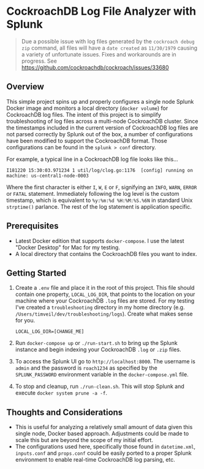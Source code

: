 # CockroachDB Log File Analyzer with Splunk

> Due a possible issue with log files generated by the `cockroach debug zip` command, all files will have a `date created` as `11/30/1979` causing a variety of unfortunate issues.  Fixes and workarounds are in progress.  See https://github.com/cockroachdb/cockroach/issues/33680

## Overview

This simple project spins up and properly configures a single node Splunk Docker image and monitors a local directory (`docker volume`) for CockroachDB log files.  The intent of this project is to simplify troubleshooting of log files across a multi-node CockroachDB cluster. Since the timestamps included in the current version of CockroachDB log files are not parsed correctly by Splunk out of the box, a number of configurations have been modified to support the CockroachDB format.  Those configurations can be found in the `splunk > conf` directory.

For example, a typical line in a CockroachDB log file looks like this...
```
I181220 15:30:03.971234 1 util/log/clog.go:1176  [config] running on machine: us-central1-node-0003
```

Where the first character is either `I`, `W`, `E` or `F`, signifying an `INFO`, `WARN`, `ERROR` or `FATAL` statement.  Immediately following the log level is the custom timestamp, which is equivalent to `%y:%m:%d %H:%M:%S.%6N` in standard Unix `strptime()` parlance.  The rest of the log statement is application specific.

## Prerequisites
* Latest Docker edition that supports `docker-compose`.  I use the latest "Docker Desktop" for Mac for my testing.
* A local directory that contains the CockroachDB files you want to index.

## Getting Started
1) Create a `.env` file and place it in the root of this project.  This file should contain one property, `LOCAL_LOG_DIR`, that points to the location on your machine where your CockroachDB `.log` files are stored.  For my testing I've created a `troubleshooting` directory in my home directory (e.g. `/Users/timveil/dev/troubleshooting/logs`).  Create what makes sense for you.
    ```properties
    LOCAL_LOG_DIR=[CHANGE_ME]
    ``` 

2) Run `docker-compose up` or `./run-start.sh` to bring up the Splunk instance and begin indexing your CockroachDB `.log` or `.zip` files.

3) To access the Splunk UI go to `http://localhost:8000`.  The username is `admin` and the password is `roach1234` as specified by the `SPLUNK_PASSWORD` environment variable in the `docker-compose.yml` file.

4) To stop and cleanup, run `./run-clean.sh`.  This will stop Splunk and execute `docker system prune -a -f`.

## Thoughts and Considerations
* This is useful for analyzing a relatively small amount of data given this single node, Docker based approach.  Adjustments could be made to scale this but are beyond the scope of my initial effort.
* The configurations used here, specifically those found in `datetime.xml`, `inputs.conf` and `props.conf` could be easily ported to a proper Splunk environment to enable real-time CockroachDB log parsing, etc.
